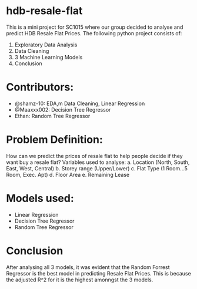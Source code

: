 # hdb-resale-flat
This is a mini project for SC1015 where our group decided to analyse and predict HDB Resale Flat Prices.
The following python project consists of:
1. Exploratory Data Analysis
2. Data Cleaning
3. 3 Machine Learning Models
4. Conclusion

# Contributors:
  - @shamz-10: EDA,m Data Cleaning, Linear Regression
  - @Maaxxx002: Decision Tree Regressor
  - Ethan: Random Tree Regressor

# Problem Definition:
How can we predict the prices of resale flat to help people decide if they want buy a resale flat? 
Variables used to analyse:
a. Location (North, South, East, West, Central)
b. Storey range (Upper/Lower)
c. Flat Type (1 Room...5 Room, Exec. Apt)
d. Floor Area
e. Remaining Lease
   

# Models used:
- Linear Regression
- Decision Tree Regressor
- Random Tree Regressor

# Conclusion
After analysing all 3 models, it was evident that the Random Forrest Regressor is the best model in predicting Resale Flat Prices. This is because the adjusted R^2 for it is the highest amonngst the 3 models. 

